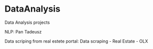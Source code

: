 # DataAnalysis
Data Analysis projects

NLP: Pan Tadeusz

Data scriping from real estete portal:  Data scraping - Real Estate - OLX
